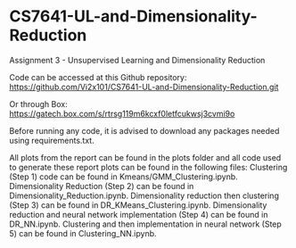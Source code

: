 # CS7641-UL-and-Dimensionality-Reduction

Assignment 3 - Unsupervised Learning and Dimensionality Reduction

Code can be accessed at this Github repository: https://github.com/Vi2x101/CS7641-UL-and-Dimensionality-Reduction.git

Or through Box: https://gatech.box.com/s/rtrsg119m6kcxf0letfcukwsj3cvmi9o

Before running any code, it is advised to download any packages needed using requirements.txt.

All plots from the report can be found in the plots folder and all code used to generate these report plots can be found in the following files: Clustering (Step 1) code can be found in Kmeans/GMM_Clustering.ipynb. Dimensionality Reduction (Step 2) can be found in Dimensionality_Reduction.ipynb. Dimensionality reduction then clustering (Step 3) can be found in DR_KMeans_Clustering.ipynb. Dimensionality reduction and neural network implementation (Step 4) can be found in DR_NN.ipynb. Clustering and then implementation in neural network (Step 5) can be found in Clustering_NN.ipynb.
